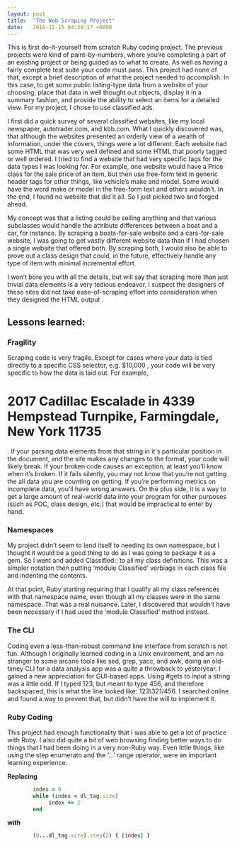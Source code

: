 ```yaml
---
layout: post
title:  "The Web Scraping Project"
date:   2016-12-15 04:38:17 +0000
---
```


This is first do-it-yourself from scratch Ruby coding project. The previous projects were kind of paint-by-numbers, where you’re completing a part of an existing project or being guided as to what to create. As well as having a fairly complete test suite your code must pass. This project had none of that, except a brief description of what the project needed to accomplish. In this case, to get some public listing-type data from a website of your choosing, place that data in well thought out objects, display it in a summary fashion, and provide the ability to select an items for a detailed view. For my project, I chose to use classified ads.

I first did a quick survey of several classified websites, like my local newspaper, autotrader.com, and kbb.com. What I quickly discovered was, that although the websites presented an orderly view of a wealth of information, under the covers, things were a lot different. Each website had some HTML that was very well defined and some HTML that poorly tagged or well ordered. I tried to find a website that had very specific tags for the data types I was looking for. For example, one website would have a Price class for the sale price of an item, but then use free-form text in generic header tags for other things, like vehicle’s make and model. Some would have the word make or model in the free-form text and others wouldn’t. In the end, I found no website that did it all. So I just picked two and forged ahead.

My concept was that a listing could be selling anything and that various subclasses would handle the attribute differences between a boat and a car, for instance. By scraping a boats-for-sale website and a cars-for-sale website, I was going to get vastly different website data than if I had chosen a single website that offered both. By scraping both, I would also be able to prove out a class design that could, in the future, effectively handle any type of item with minimal incremental effort.

I won’t bore you with all the details, but will say that scraping more than just trivial data elements is a very tedious endeavor. I suspect the designers of these sites did not take ease-of-scraping effort into consideration when they designed the HTML output </sarcasm>.

## Lessons learned:

### Fragility
Scraping code is very fragile. Except for cases where your data is tied directly to a specific CSS selector, e.g. <span class = ”price” > $10,000 </span>, your code will be very specific to how the data is laid out. For example, <h1>2017 Cadillac Escalade in 4339 Hempstead Turnpike, Farmingdale, New York 11735 </h1>. If your parsing data elements from that string in it's particular position in the document, and the site makes any changes to the format, your code will likely break. If your broken code causes an exception, at least you’ll know when it’s broken. If it fails silently, you may not know that you’re not getting the all data you are counting on getting. If you’re performing metrics on incomplete data, you’ll have wrong answers. On the plus side, it is a way to get a large amount of real-world data into your program for other purposes (such as POC, class design, etc.) that would be impractical to enter by hand.

### Namespaces
My project didn’t seem to lend itself to needing its own namespace, but I thought it would be a good thing to do as I was going to package it as a gem. So I went and added Classified:: to all my class definitions. This was a simpler notation then putting ‘module Classified’ verbiage in each class file and indenting the contents.

At that point, Ruby starting requiring that I qualify all my class references with that namespace name, even though all my classes were in the same namespace. That was a real nuisance. Later, I discovered that wouldn’t have been necessary if I had used the ‘module Classified’ method instead.

### The CLI
Coding even a less-than-robust command line interface from scratch is not fun. Although I originally learned coding in a Unix environment, and am no stranger to some arcane tools like sed, grep, yacc, and awk, doing an old-timey CLI for a data analysis app was a quite a throwback to yesteryear. I gained a new appreciation for GUI-based apps. Using #gets to input a string was a little odd. If I typed 123, but meant to type 456, and therefore backspaced, this is what the line looked like: 123\321/456. I searched online and found a way to prevent that, but didn’t have the will to implement it.

### Ruby Coding
This project had enough functionality that I was able to get a lot of practice with Ruby. I also did quite a bit of web browsing finding better ways to do things that I had been doing in a very non-Ruby way. Even little things, like using the step enumerato and the ‘…’ range operator, were an important learning experience.

**Replacing**
```ruby
        index = 0
        while (index < dl_tag.size)
	         index += 2
        end
```
**with**
```ruby
        (0...dl_tag.size).step(2) { |index| }
```

